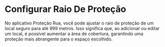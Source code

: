 # Configurar Raio De Proteção

No aplicativo Proteção Rua, você pode ajustar o raio de proteção de um local seguro para até 999 metros. Isso significa que, ao adicionar ou editar um local, é possível aumentar a área de cobertura, garantindo uma proteção mais abrangente para o espaço escolhido.
